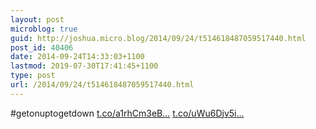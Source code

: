 ```yaml
---
layout: post
microblog: true
guid: http://joshua.micro.blog/2014/09/24/t514618487059517440.html
post_id: 40406
date: 2014-09-24T14:33:03+1100
lastmod: 2019-07-30T17:41:45+1100
type: post
url: /2014/09/24/t514618487059517440.html
---
```

#getonuptogetdown [t.co/a1rhCm3eB...](http://t.co/a1rhCm3eBx) [t.co/uWu6Djv5i...](http://t.co/uWu6Djv5ia)
